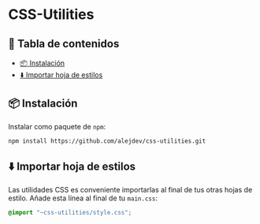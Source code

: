 # CSS-Utilities

## :memo: Tabla de contenidos <!-- omit in toc -->

- [:package: Instalación](#package-instalación)
- [:arrow_down: Importar hoja de estilos](#arrow_down-importar-hoja-de-estilos)

## :package: Instalación

Instalar como paquete de ``npm``:

```sh
npm install https://github.com/alejdev/css-utilities.git
```

## :arrow_down: Importar hoja de estilos

Las utilidades CSS es conveniente importarlas al final de tus otras hojas de estilo. Añade esta línea al final de  tu ``main.css``:

```css
@import "~css-utilities/style.css";
```